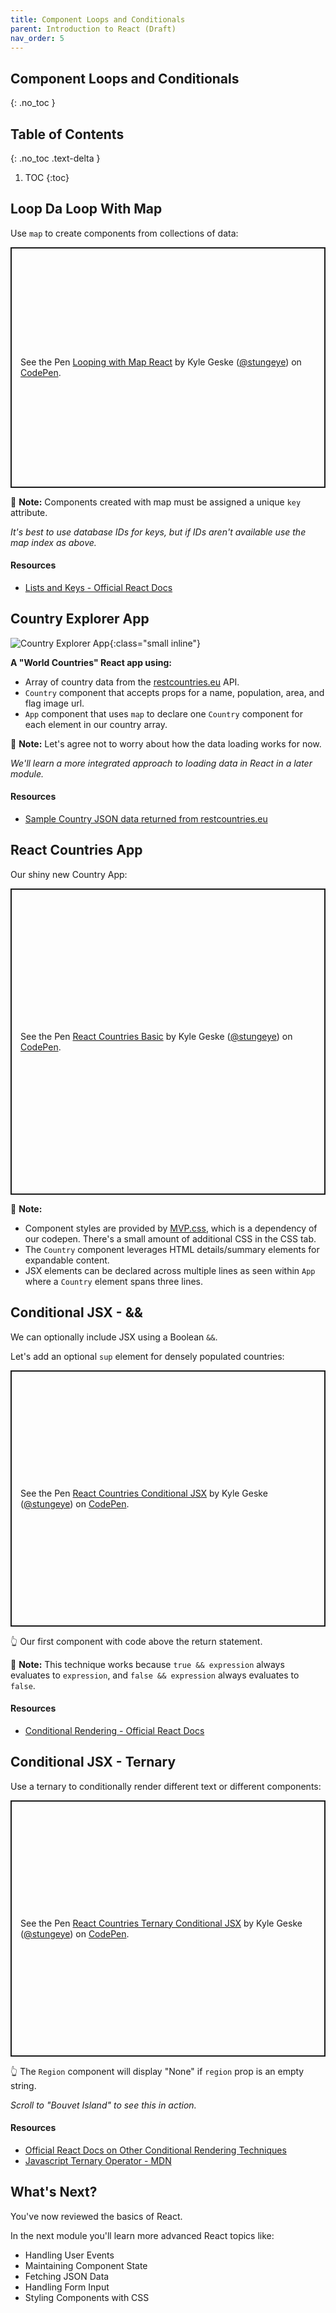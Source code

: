 ```yaml
---
title: Component Loops and Conditionals
parent: Introduction to React (Draft)
nav_order: 5
---
```


<!--prettier-ignore-start-->
## Component Loops and Conditionals 
{: .no_toc }

## Table of Contents
{: .no_toc .text-delta }  

1. TOC
{:toc}

<!--prettier-ignore-end-->

## Loop Da Loop With Map

Use `map` to create components from collections of data:

<p class="codepen" data-height="385" data-theme-id="light" data-default-tab="js" data-user="stungeye" data-slug-hash="oNbxJwG" style="height: 385px; box-sizing: border-box; display: flex; align-items: center; justify-content: center; border: 2px solid; margin: 1em 0; padding: 1em;" data-pen-title="Looping with Map React">
  <span>See the Pen <a href="https://codepen.io/stungeye/pen/oNbxJwG">
  Looping with Map React</a> by Kyle Geske (<a href="https://codepen.io/stungeye">@stungeye</a>)
  on <a href="https://codepen.io">CodePen</a>.</span>
</p>

📢 **Note:** Components created with map must be assigned a unique `key` attribute.

_It's best to use database IDs for keys, but if IDs aren't available use the map index as above._

#### Resources

- [Lists and Keys - Official React Docs](https://reactjs.org/docs/lists-and-keys.html)

## Country Explorer App

![Country Explorer App](heart-3204671_640.png){:class="small inline"}

**A "World Countries" React app using:**

- Array of country data from the [restcountries.eu](https://restcountries.eu/) API.
- `Country` component that accepts props for a name, population, area, and flag image url.
- `App` component that uses `map` to declare one `Country` component for each element in our country array.

📢 **Note:** Let's agree not to worry about how the data loading works for now.

_We'll learn a more integrated approach to loading data in React in a later module._

#### Resources

- [Sample Country JSON data returned from restcountries.eu](https://gist.github.com/stungeye/e34eee4f6665a077d320e15e2910b97a)

## React Countries App

Our shiny new Country App:

<p class="codepen" data-height="490" data-theme-id="light" data-default-tab="js" data-user="stungeye" data-slug-hash="dyGprML" style="height: 490px; box-sizing: border-box; display: flex; align-items: center; justify-content: center; border: 2px solid; margin: 1em 0; padding: 1em;" data-pen-title="React Countries Basic">
  <span>See the Pen <a href="https://codepen.io/stungeye/pen/dyGprML">
  React Countries Basic</a> by Kyle Geske (<a href="https://codepen.io/stungeye">@stungeye</a>)
  on <a href="https://codepen.io">CodePen</a>.</span>
</p>

📢 **Note:**

- Component styles are provided by [MVP.css](https://andybrewer.github.io/mvp/), which is a dependency of our codepen. There's a small amount of additional CSS in the CSS tab.
- The `Country` component leverages HTML details/summary elements for expandable content.
- JSX elements can be declared across multiple lines as seen within `App` where a `Country` element spans three lines.

## Conditional JSX - &&

We can optionally include JSX using a Boolean `&&`.

Let's add an optional `sup` element for densely populated countries:

<p class="codepen" data-height="410" data-theme-id="light" data-default-tab="js" data-user="stungeye" data-slug-hash="vYLXqWY" style="height: 410px; box-sizing: border-box; display: flex; align-items: center; justify-content: center; border: 2px solid; margin: 1em 0; padding: 1em;" data-pen-title="React Countries Conditional JSX">
  <span>See the Pen <a href="https://codepen.io/stungeye/pen/vYLXqWY">
  React Countries Conditional JSX</a> by Kyle Geske (<a href="https://codepen.io/stungeye">@stungeye</a>)
  on <a href="https://codepen.io">CodePen</a>.</span>
</p>

👆 Our first component with code above the return statement.

📢 **Note:** This technique works because `true && expression` always evaluates to `expression`, and `false && expression` always evaluates to `false`.

#### Resources

- [Conditional Rendering - Official React Docs](https://reactjs.org/docs/conditional-rendering.html)

## Conditional JSX - Ternary

Use a ternary to conditionally render different text or different components:

<p class="codepen" data-height="410" data-theme-id="light" data-default-tab="js" data-user="stungeye" data-slug-hash="pogEXBK" style="height: 410px; box-sizing: border-box; display: flex; align-items: center; justify-content: center; border: 2px solid; margin: 1em 0; padding: 1em;" data-pen-title="React Countries Ternary Conditional JSX">
  <span>See the Pen <a href="https://codepen.io/stungeye/pen/pogEXBK">
  React Countries Ternary Conditional JSX</a> by Kyle Geske (<a href="https://codepen.io/stungeye">@stungeye</a>)
  on <a href="https://codepen.io">CodePen</a>.</span>
</p>

👆 The `Region` component will display "None" if `region` prop is an empty string.

_Scroll to "Bouvet Island" to see this in action._

#### Resources

- [Official React Docs on Other Conditional Rendering Techniques](https://reactjs.org/docs/conditional-rendering.html)
- [Javascript Ternary Operator - MDN](https://developer.mozilla.org/en-US/docs/Web/JavaScript/Reference/Operators/Conditional_Operator)

## What's Next?

You've now reviewed the basics of React.

In the next module you'll learn more advanced React topics like:

- Handling User Events
- Maintaining Component State
- Fetching JSON Data
- Handling Form Input
- Styling Components with CSS
